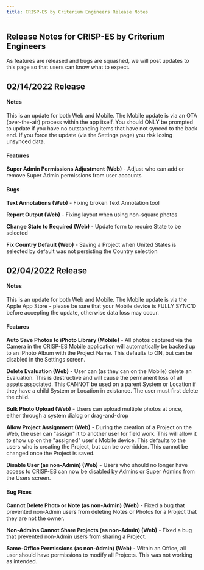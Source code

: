 ```yaml
---
title: CRISP-ES by Criterium Engineers Release Notes
---
```

## Release Notes for CRISP-ES by Criterium Engineers

As features are released and bugs are squashed, we will post updates to this page so that users can know what to expect.


## 02/14/2022 Release

#### Notes
This is an update for both Web and Mobile. The Mobile update is via an OTA (over-the-air) process within the app itself. You should ONLY be prompted to update if you have no outstanding items that have not synced to the back end. If you force the update (via the Settings page) you risk losing unsynced data.

#### Features

**Super Admin Permissions Adjustment (Web)** - Adjust who can add or remove Super Admin permissions from user accounts

#### Bugs

**Text Annotations (Web)** - Fixing broken Text Annotation tool

**Report Output (Web)** - Fixing layout when using non-square photos

**Change State to Required (Web)** - Update form to require State to be selected

**Fix Country Default (Web)** - Saving a Project when United States is selected by default was not persisting the Country selection

## 02/04/2022 Release

#### Notes

This is an update for both Web and Mobile. The Mobile update is via the Apple App Store - please be sure that your Mobile device is FULLY SYNC'D before accepting the update, otherwise data loss may occur.

#### Features

**Auto Save Photos to iPhoto Library (Mobile)** - All photos captured via the Camera in the CRISP-ES Mobile application will automatically be backed up to an iPhoto Album with the Project Name. This defaults to ON, but can be disabled in the Settings screen.


**Delete Evaluation (Web)** - User can (as they can on the Mobile) delete an Evaluation. This is destructive and will cause the permanent loss of all assets associated. This CANNOT be used on a parent System or Location if they have a child System or Location in existance. The user must first delete the child.


**Bulk Photo Upload (Web)** - Users can upload multiple photos at once, either through a system dialog or drag-and-drop


**Allow Project Assignment (Web)** - During the creation of a Project on the Web, the user can "assign" it to another user for field work. This will allow it to show up on the "assigned" user's Mobile device. This defaults to the users who is creating the Project, but can be overridden. This cannot be changed once the Project is saved.

**Disable User (as non-Admin) (Web)** - Users who should no longer have access to CRISP-ES can now be disabled by Admins or Super Admins from the Users screen.


#### Bug Fixes


**Cannot Delete Photo or Note (as non-Admin) (Web)** - Fixed a bug that prevented non-Admin users from deleting Notes or Photos for a Project that they are not the owner.

**Non-Admins Cannot Share Projects (as non-Admin) (Web)** - Fixed a bug that prevented non-Admin users from sharing a Project.

**Same-Office Permissions (as non-Admin) (Web)** - Within an Office, all user should have permissions to modify all Projects. This was not working as intended.



